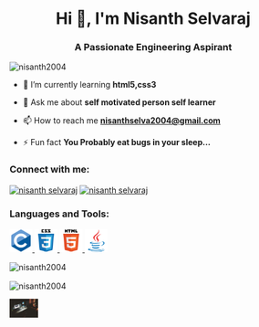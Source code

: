 <h1 align="center">Hi 👋, I'm Nisanth Selvaraj</h1>
<h3 align="center">A Passionate Engineering Aspirant</h3>

<p align="left"> <img src="https://komarev.com/ghpvc/?username=nisanth2004&label=Profile%20views&color=0e75b6&style=flat" alt="nisanth2004" /> </p>

- 🌱 I’m currently learning **html5,css3**

- 💬 Ask me about **self motivated person self learner**

- 📫 How to reach me **nisanthselva2004@gmail.com**

- ⚡ Fun fact **You Probably eat bugs in your sleep...**

<h3 align="left">Connect with me:</h3>
<p align="left">
<a href="https://linkedin.com/in/nisanth selvaraj" target="blank"><img align="center" src="https://raw.githubusercontent.com/rahuldkjain/github-profile-readme-generator/master/src/images/icons/Social/linked-in-alt.svg" alt="nisanth selvaraj" height="30" width="40" /></a>
<a href="https://www.hackerrank.com/nisanth selvaraj" target="blank"><img align="center" src="https://raw.githubusercontent.com/rahuldkjain/github-profile-readme-generator/master/src/images/icons/Social/hackerrank.svg" alt="nisanth selvaraj" height="30" width="40" /></a>
</p>

<h3 align="left">Languages and Tools:</h3>
<p align="left"> <a href="https://www.cprogramming.com/" target="_blank" rel="noreferrer"> <img src="https://raw.githubusercontent.com/devicons/devicon/master/icons/c/c-original.svg" alt="c" width="40" height="40"/> </a> <a href="https://www.w3schools.com/css/" target="_blank" rel="noreferrer"> <img src="https://raw.githubusercontent.com/devicons/devicon/master/icons/css3/css3-original-wordmark.svg" alt="css3" width="40" height="40"/> </a> <a href="https://www.w3.org/html/" target="_blank" rel="noreferrer"> <img src="https://raw.githubusercontent.com/devicons/devicon/master/icons/html5/html5-original-wordmark.svg" alt="html5" width="40" height="40"/> </a> <a href="https://www.java.com" target="_blank" rel="noreferrer"> <img src="https://raw.githubusercontent.com/devicons/devicon/master/icons/java/java-original.svg" alt="java" width="40" height="40"/> </a> </p>

<p><img align="center" src="https://github-readme-stats.vercel.app/api/top-langs?username=nisanth2004&show_icons=true&locale=en&layout=compact" alt="nisanth2004" /></p>

<p><img align="center" src="https://github-readme-streak-stats.herokuapp.com/?user=nisanth2004&" alt="nisanth2004" /></p>
<img src="pexels-bich-tran-669996.jpg" alt="web developer" width="50px">

